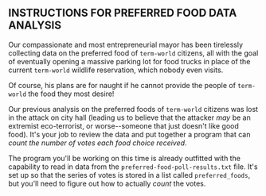 ## INSTRUCTIONS FOR PREFERRED FOOD DATA ANALYSIS

Our compassionate and most entrepreneurial mayor has been tirelessly collecting data
on the preferred food of `term-world` citizens,
all with the goal of eventually opening a massive parking lot for food trucks
in place of the current `term-world` wildlife reservation, which nobody even visits.

Of course, his plans are for naught if he cannot provide the people of `term-world` the food they most desire!

Our previous analysis on the preferred foods of `term-world` citizens
was lost in the attack on city hall
(leading us to believe that the attacker *may* be an extremist eco-terrorist,
or worse--someone that just doesn't like good food).
It's your job to review the data and put together a program that can
*count the number of votes each food choice received*.

The program you'll be working on this time is already outfitted with
the capability to read in data from the `preferred-food-poll-results.txt` file.
It's set up so that the series of votes is stored in a list called `preferred_foods`,
but you'll need to figure out how to actually *count* the votes.
